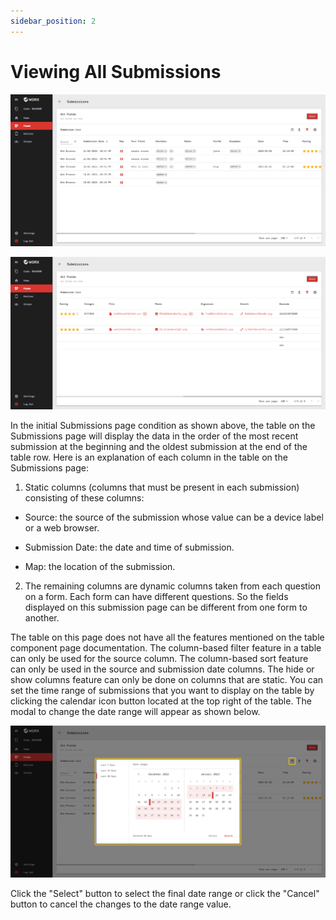 ```yaml
---
sidebar_position: 2
---
```


# Viewing All Submissions

![](/img/screenshots/website-application-usage/submissions/viewing-all-submissions/viewing-all-submissions-1.png)

![](/img/screenshots/website-application-usage/submissions/viewing-all-submissions/viewing-all-submissions-2.png)

In the initial Submissions page condition as shown above, the table on the Submissions page will display the data in the order of the most recent submission at the beginning and the oldest submission at the end of the table row. Here is an explanation of each column in the table on the Submissions page:

1. Static columns (columns that must be present in each submission) consisting of these columns:

  - Source: the source of the submission whose value can be a device label or a web browser.

  - Submission Date: the date and time of submission.

  - Map: the location of the submission.

2. The remaining columns are dynamic columns taken from each question on a form. Each form can have different questions. So the fields displayed on this submission page can be different from one form to another.

The table on this page does not have all the features mentioned on the table component page documentation. The column-based filter feature in a table can only be used for the source column. The column-based sort feature can only be used in the source and submission date columns. The hide or show columns feature can only be done on columns that are static. You can set the time range of submissions that you want to display on the table by clicking the calendar icon button located at the top right of the table. The modal to change the date range will appear as shown below.

![](/img/screenshots/website-application-usage/submissions/viewing-all-submissions/viewing-all-submissions-3.png)

Click the "Select" button to select the final date range or click the "Cancel" button to cancel the changes to the date range value.